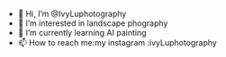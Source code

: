 - 👋 Hi, I’m @IvyLuphotography
- 👀 I’m interested in landscape phography
- 🌱 I’m currently learning AI painting 
- 📫 How to reach me:my instagram :ivyLuphotography

<!---
IvyLuphotography/IvyLuphotography is a ✨ special ✨ repository because its `README.md` (this file) appears on your GitHub profile.
You can click the Preview link to take a look at your changes.
--->
